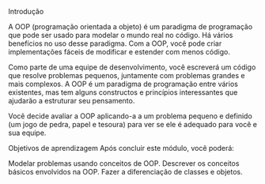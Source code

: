Introdução

A OOP (programação orientada a objeto) é um paradigma de programação que pode ser usado para modelar o mundo real no código. Há vários benefícios no uso desse paradigma. Com a OOP, você pode criar implementações fáceis de modificar e estender com menos código.

Como parte de uma equipe de desenvolvimento, você escreverá um código que resolve problemas pequenos, juntamente com problemas grandes e mais complexos. A OOP é um paradigma de programação entre vários existentes, mas tem alguns constructos e princípios interessantes que ajudarão a estruturar seu pensamento.

Você decide avaliar a OOP aplicando-a a um problema pequeno e definido (um jogo de pedra, papel e tesoura) para ver se ele é adequado para você e sua equipe.

Objetivos de aprendizagem
Após concluir este módulo, você poderá:

Modelar problemas usando conceitos de OOP.
Descrever os conceitos básicos envolvidos na OOP.
Fazer a diferenciação de classes e objetos.